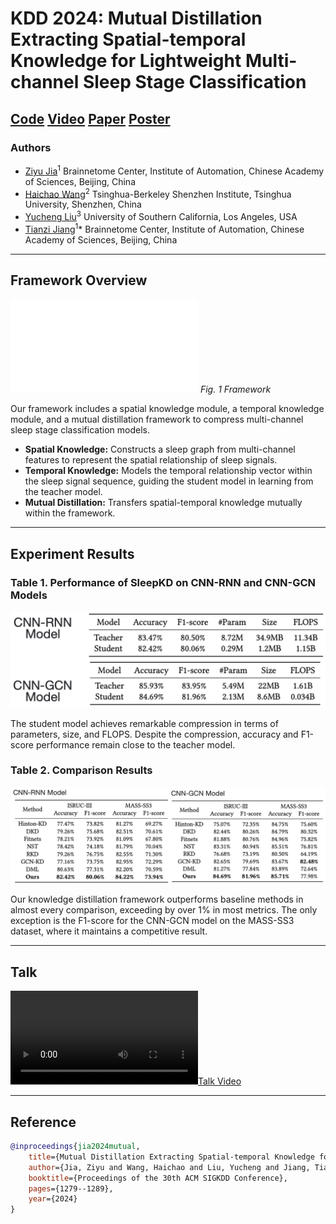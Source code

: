 # KDD 2024: Mutual Distillation Extracting Spatial-temporal Knowledge for Lightweight Multi-channel Sleep Stage Classification
[Code](#) [Video](#video) [Paper](https://dl.acm.org/doi/pdf/10.1145/3637528.3671981) [Poster](./Poster.pdf)
---

### Authors
- [Ziyu Jia](https://ziyujia.github.io)<sup>1</sup> Brainnetome Center, Institute of Automation, Chinese Academy of Sciences, Beijing, China
- [Haichao Wang](https://Hychaowang.github.io)<sup>2</sup> Tsinghua-Berkeley Shenzhen Institute, Tsinghua University, Shenzhen, China
- [Yucheng Liu](#)<sup>3</sup> University of Southern California, Los Angeles, USA
- [Tianzi Jiang](https://ziyujia.github.io)<sup>1</sup>* Brainnetome Center, Institute of Automation, Chinese Academy of Sciences, Beijing, China

---

## Framework Overview

![Framework Overview](Main.pdf)
_Fig. 1 Framework_

Our framework includes a spatial knowledge module, a temporal knowledge module, and a mutual distillation framework to compress multi-channel sleep stage classification models.

- **Spatial Knowledge:** Constructs a sleep graph from multi-channel features to represent the spatial relationship of sleep signals.
- **Temporal Knowledge:** Models the temporal relationship vector within the sleep signal sequence, guiding the student model in learning from the teacher model.
- **Mutual Distillation:** Transfers spatial-temporal knowledge mutually within the framework.

---

## Experiment Results

### Table 1. Performance of SleepKD on CNN-RNN and CNN-GCN Models

![Results Table 1](result1.png)

The student model achieves remarkable compression in terms of parameters, size, and FLOPS. Despite the compression, accuracy and F1-score performance remain close to the teacher model.

### Table 2. Comparison Results

![Results Table 2](result2.png)

Our knowledge distillation framework outperforms baseline methods in almost every comparison, exceeding by over 1% in most metrics. The only exception is the F1-score for the CNN-GCN model on the MASS-SS3 dataset, where it maintains a competitive result.

---

## Talk

[![Talk Video](promotional_video.mov)](#)

---

## Reference

```bibtex
@inproceedings{jia2024mutual,
    title={Mutual Distillation Extracting Spatial-temporal Knowledge for Lightweight Multi-channel Sleep Stage Classification},
    author={Jia, Ziyu and Wang, Haichao and Liu, Yucheng and Jiang, Tianzi},
    booktitle={Proceedings of the 30th ACM SIGKDD Conference},
    pages={1279--1289},
    year={2024}
}
